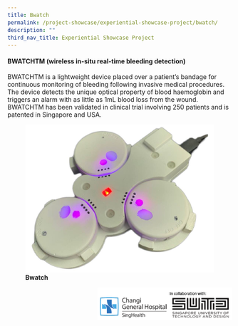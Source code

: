 ```yaml
---
title: Bwatch
permalink: /project-showcase/experiential-showcase-project/bwatch/
description: ""
third_nav_title: Experiential Showcase Project
---
```

#### BWATCHTM (wireless in-situ real-time bleeding detection)


BWATCHTM is a lightweight device placed over a patient’s bandage for continuous monitoring of bleeding following invasive medical procedures. The device detects the unique optical property of blood haemoglobin and triggers an alarm with as little as 1mL blood loss from the wound. BWATCHTM has been validated in clinical trial involving 250 patients and is patented in Singapore and USA.



<figure>

<img src="/images/Experiential%20Showcases/Bwatch/product%20pic%20%20%20%20%20%20%20%20%20%20.png">

<figcaption> <strong> Bwatch </strong> </figcaption>

</figure>


<img style="width:60%" src="/images/Experiential%20Showcases/Bwatch/logos%20%20%20%20.png" align="right">


